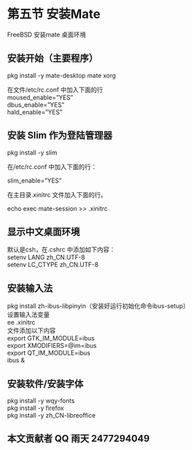 # 第五节 安装Mate

FreeBSD 安装mate 桌面环境

## 安装开始（主要程序）

pkg install -y mate-desktop mate xorg

在文件/etc/rc.conf 中加入下面的行\
moused\_enable=”YES”\
dbus\_enable=”YES”\
hald\_enable=”YES”

## 安装 Slim 作为登陆管理器

pkg install -y slim

在/etc/rc.conf 中加入下面的行：

slim\_enable=”YES”

在主目录.xinitrc 文件加入下面的行。

echo exec mate-session >> .xinitrc

## 显示中文桌面环境

默认是csh，在.cshrc 中添加如下内容：\
setenv LANG zh\_CN.UTF-8\
setenv LC\_CTYPE zh\_CN.UTF-8

## 安装输入法

pkg install zh-ibus-libpinyin（安装好运行初始化命令ibus-setup）\
设置输入法变量\
ee .xinitrc\
文件添加以下内容\
export GTK\_IM\_MODULE=ibus\
export XMODIFIERS=@im=ibus\
export QT\_IM\_MODULE=ibus\
ibus &

## 安装软件/安装字体

pkg install -y wqy-fonts\
pkg install -y firefox\
pkg install -y zh\_CN-libreoffice

## 本文贡献者 QQ 雨天 2477294049
